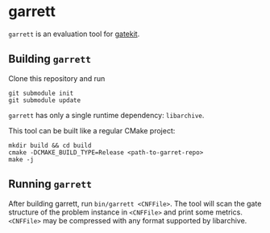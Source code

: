 # garrett

`garrett` is an evaluation tool for [gatekit](https://github.com/sat-clique/gatekit).

## Building `garrett`

Clone this repository and run

```
git submodule init
git submodule update
```

`garrett` has only a single runtime dependency: `libarchive`.

This tool can be built like a regular CMake project:

```
mkdir build && cd build
cmake -DCMAKE_BUILD_TYPE=Release <path-to-garret-repo>
make -j
```

## Running `garrett`

After building garrett, run `bin/garrett <CNFFile>`. The tool will scan the gate structure of the problem instance in `<CNFFile>` and print some metrics.
`<CNFFile>` may be compressed with any format supported by libarchive.

